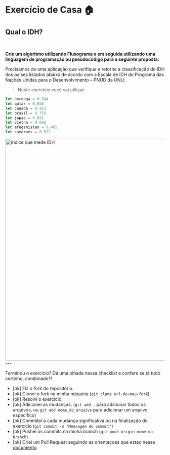 # Exercício de Casa 🏠 

## Qual o IDH?

<br>

**Crie um algoritmo utilizando Fluxograma e em seguida utilizando uma linguagem de programação ou pseudocódigo para a seguinte proposta:**

Precisamos de uma aplicação que verifique e retorne a classificação do IDH dos países listados abaixo de acordo com a Escala de IDH do Programa das Nações Unidas para o Desenvolvimento – PNUD da ONU;

> Neste exercício você vai utilizar: 

```js
let noruega = 0.944
let qatar = 0.850
let canada = 0.913
let brasil = 0.755
let japao = 0.891
let vietna = 0.666
let afeganistao = 0.465
let camaroes = 0.512
```

<img src='../../../assets/idh.jpeg' width=700 alt='índice que mede IDH'>
---



Terminou o exercício? Dá uma olhada nessa checklist e confere se tá tudo certinho, combinado?!

- [ok] Fiz o fork do repositório.
- [ok] Clonei o fork na minha máquina (`git clone url-do-meu-fork`).
- [ok] Resolvi o exercício.
- [ok] Adicionei as mudanças. (`git add .` para adicionar todos os arquivos, ou `git add nome_do_arquivo` para adicionar um arquivo específico)
- [ok] Commitei a cada mudança significativa ou na finalização do exercício (`git commit -m "Mensagem do commit"`)
- [ok] Pushei os commits na minha branch (`git push origin nome-da-branch`)
- [ok] Criei um Pull Request seguindo as orientaçoes que estao nesse [documento](https://github.com/mflilian/repo-example/blob/main/exercicios/para-casa/instrucoes-pull-request.md).
